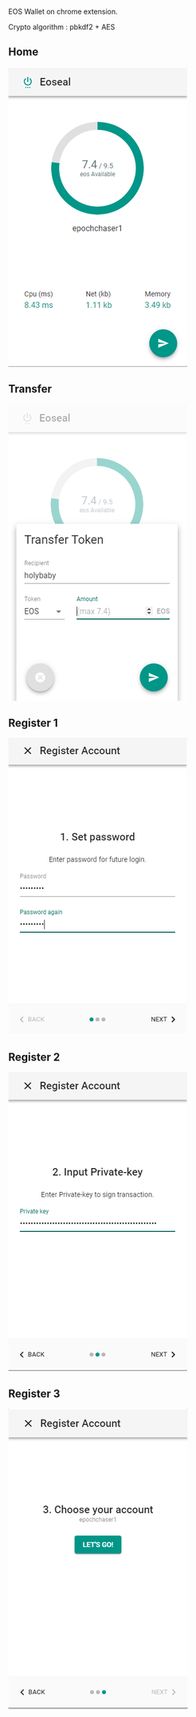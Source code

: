 EOS Wallet on chrome extension.

Crypto algorithm : pbkdf2 + AES

## Home

![Home](./readme/eoseal_main.png)

## Transfer

![Transfer](./readme/eoseal_transfer.png)

## Register 1

![Register 1](./readme/eoseal_register_1.png)

## Register 2

![Register 2](./readme/eoseal_register_2.png)

## Register 3

![Register 3](./readme/eoseal_register_3.png)
